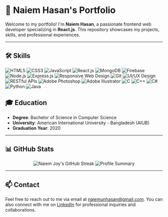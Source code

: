 # 👋 Naiem Hasan's Portfolio

Welcome to my portfolio! I'm **Naiem Hasan**, a passionate frontend web developer specializing in **React.js**. This repository showcases my projects, skills, and professional experiences.

---

## 🛠️ Skills


![HTML5](https://img.shields.io/badge/-E34F26?logo=html5&logoColor=white&style=flat-square)
![CSS3](https://img.shields.io/badge/-1572B6?logo=css3&logoColor=white&style=flat-square)
![JavaScript](https://img.shields.io/badge/-F7DF1E?logo=javascript&logoColor=black&style=flat-square)
![React.js](https://img.shields.io/badge/-61DAFB?logo=react&logoColor=white&style=flat-square)
![MongoDB](https://img.shields.io/badge/-47A248?logo=mongodb&logoColor=white&style=flat-square)
![Firebase](https://img.shields.io/badge/-FFCA28?logo=firebase&logoColor=black&style=flat-square)
![Node.js](https://img.shields.io/badge/-339933?logo=node.js&logoColor=white&style=flat-square)
![Express.js](https://img.shields.io/badge/-000000?logo=express&logoColor=white&style=flat-square)
![Responsive Web Design](https://img.shields.io/badge/-4285F4?logo=google&logoColor=white&style=flat-square)
![Git](https://img.shields.io/badge/-F05032?logo=git&logoColor=white&style=flat-square)
![UI/UX Design](https://img.shields.io/badge/-6200EA?logo=adobe&logoColor=white&style=flat-square)
![RESTful APIs](https://img.shields.io/badge/-FF6F00?logo=api&logoColor=white&style=flat-square)
![Adobe Photoshop](https://img.shields.io/badge/-31A8FF?logo=adobe-photoshop&logoColor=white&style=flat-square)
![Adobe Illustrator](https://img.shields.io/badge/-FF9A00?logo=adobe-illustrator&logoColor=white&style=flat-square)
![C](https://img.shields.io/badge/-A8B9CC?logo=c&logoColor=white&style=flat-square)
![C++](https://img.shields.io/badge/-00599C?logo=c%2B%2B&logoColor=white&style=flat-square)
![C#](https://img.shields.io/badge/-239120?logo=c-sharp&logoColor=white&style=flat-square)
![Python](https://img.shields.io/badge/-3776AB?logo=python&logoColor=white&style=flat-square)
![Java](https://img.shields.io/badge/-007396?logo=java&logoColor=white&style=flat-square)

## 🎓 Education

- **Degree**: Bachelor of Science in Computer Science
- **University**: American International University - Bangladesh (AIUB)
- **Graduation Year**: 2020

---

## 📊 GitHub Stats

<p align="center">
  
  <img src="https://github-readme-streak-stats.herokuapp.com/?user=naiemjoy1&theme=radical" alt="Naiem Joy's GitHub Streak" />
  <img src="https://github-profile-summary-cards.vercel.app/api/cards/profile-details?username=naiemjoy1&theme=radical" alt="Profile Summary" />
</p>

---

## 📫 Contact

Feel free to reach out to me via email at naiemunhasan@gmail.com. You can also connect with me on [LinkedIn](https://www.linkedin.com/in/naiemjoy1/) for professional inquiries and collaborations.
